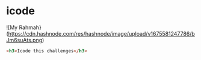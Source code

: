 # icode
![My Rahmah}(https://cdn.hashnode.com/res/hashnode/image/upload/v1675581247786/bJm6suAts.png)
```html 
<h3>Icode this challenges</h3>
```

